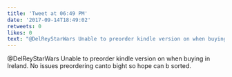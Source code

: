```yaml
---
title: 'Tweet at 06:49 PM'
date: '2017-09-14T18:49:02'
retweets: 0
likes: 0
text: "@DelReyStarWars Unable to preorder kindle version on when buying in Ireland. No issues preordering canto bight so hope can b sorted."
---
```

@DelReyStarWars Unable to preorder kindle version on when buying in Ireland. No issues preordering canto bight so hope can b sorted.